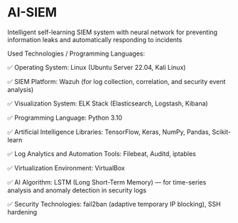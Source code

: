# AI-SIEM
Intelligent self-learning SIEM system with neural network for preventing information leaks and automatically responding to incidents

Used Technologies / Programming Languages:

✅ Operating System: Linux (Ubuntu Server 22.04, Kali Linux)

✅ SIEM Platform: Wazuh (for log collection, correlation, and security event analysis)

✅ Visualization System: ELK Stack (Elasticsearch, Logstash, Kibana)

✅ Programming Language: Python 3.10

✅ Artificial Intelligence Libraries: TensorFlow, Keras, NumPy, Pandas, Scikit-learn

✅ Log Analytics and Automation Tools: Filebeat, Auditd, iptables

✅ Virtualization Environment: VirtualBox

✅ AI Algorithm: LSTM (Long Short-Term Memory) — for time-series analysis and anomaly detection in security logs

✅ Security Technologies: fail2ban (adaptive temporary IP blocking), SSH hardening
